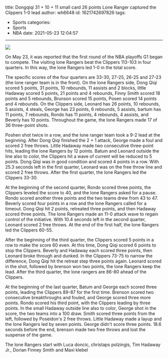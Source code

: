 title: Dongqiqi 31 + 10 + 11 small card 26 points Lone Ranger captured the Clippers 1-0 lead
author: wh6648
id: 1621742697826
tags: 
- Sports
categories: 
- Sports
- NBA
date: 2021-05-23 12:04:57
---
![](https://p1.itc.cn/q_70/images01/20210523/8b7d34fcfe0d4db88c01ebea0413ff99.jpeg)


On May 23, it was reported that the first round of the NBA playoffs G1 began to compete. The visiting lone Rangers beat the Clippers 113-103 in four quarters. In this way, the lone Rangers led 1-0 in the total score.

The specific scores of the four quarters are 33-30, 27-25, 26-25 and 27-23 (the lone ranger team is in the front). On the lone Rangers side, Dong Qiqi scored 5 points, 31 points, 10 rebounds, 11 assists and 2 blocks, little Hadaway scored 5 points, 21 points and 4 rebounds, Finny Smith scored 18 points and 5 rebounds, Brunson scored 15 points, Posen scored 14 points and 4 rebounds. On the Clippers side, Leonard has 26 points, 10 rebounds, 5 assists, 4 steals, George has 23 points, 6 rebounds, 5 assists, bartum has 11 points, 7 rebounds, Rondo has 11 points, 4 rebounds, 4 assists, and Beverly has 10 points. Throughout the game, the lone Rangers made 17 of 36 three-point shots.

Poshen shot twice in a row, and the lone ranger team took a 9-2 lead at the beginning. After Dong Qiqi finished the 2 + 1 attack, George made a foul and scored 2 free throws. Little Hadaway made two consecutive three-point hits, leading the lone Rangers by 12 points. Batum and Leonard outside the line also to color, the Clippers hit a wave of current will be reduced to 5 points. Dong Qiqi was in good condition and scored 4 points in a row. With 25.3 seconds left in the first quarter, Leonard was on the free throw line and scored 2 free throws. After the first quarter, the lone Rangers led the Clippers 33-30.

At the beginning of the second quarter, Rondo scored three points, the Clippers leveled the score to 40, and the lone Rangers asked for a pause. Rondo scored another three points and the two teams drew from 43 to 47. Beverly scored four points in a row and the lone Rangers called for a timeout. Dong Qiqi hit 2 points, retreated three points, and then Hadaway scored three points. The lone Rangers made an 11-0 attack wave to regain control of the initiative. With 10.4 seconds left in the second quarter, Leonard scored 2 free throws. At the end of the first half, the lone Rangers led the Clippers 60-55.

After the beginning of the third quarter, the Clippers scored 5 points in a row to make the score 60 even. At this time, Dong Qiqi scored 6 points to stop the Clippers. Beverly and Hadaway each scored three points, then Leonard broke through and dunked. In the Clippers 73-75 to narrow the difference, Dong Qiqi hit the retreat step three points again. Leonard scored in the shot, followed by brenson won two points, the lone Rangers keep the lead. After the third quarter, the lone rangers are 86-80 ahead of the Clippers.

At the beginning of the last quarter, Batum and George each scored three points, leading the Clippers 89-87 for the first time. Brenson scored two consecutive breakthroughs and fouled, and George scored three more points. Rondo scored his third point, with the Clippers leading by three points. In the small Hadaway outside line also to color, George shot in the score, the two teams into a 100 draw. Smith scored three points from the left, followed by Poseidon's 2 free throws. Little Hadaway made a layup and the lone Rangers led by seven points. George didn't score three points. 18.6 seconds before the end, brenson made two free throws and lost the suspense of the game.

The lone Rangers start with Luca doncic, christaps polzingis, Tim Hadaway Jr., Dorian Finney Smith and Maxi klebel

